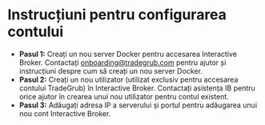 # **Instrucțiuni pentru configurarea contului**
- **Pasul 1:** Creați un nou server Docker pentru accesarea Interactive Broker. Contactați onboarding@tradegrub.com pentru ajutor și instrucțiuni despre cum să creați un nou server Docker.
- **Pasul 2:** Creați un nou utilizator (utilizat exclusiv pentru accesarea contului TradeGrub) în Interactive Broker. Contactați asistența IB pentru orice ajutor în crearea unui nou utilizator pentru contul existent.
- **Pasul 3:** Adăugați adresa IP a serverului și portul pentru adăugarea unui nou cont Interactive Broker.
